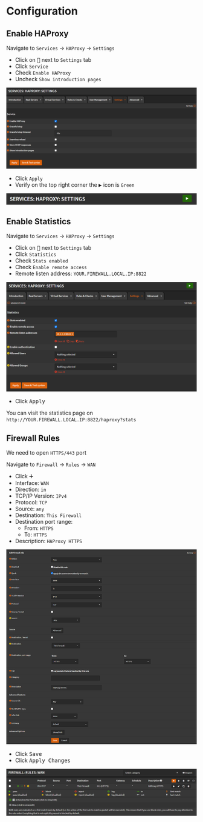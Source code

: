 # Configuration

## Enable HAProxy

Navigate to `Services` -> `HAProxy` -> `Settings`

- Click on <kbd>🔽</kbd> next to `Settings` tab
- Click `Service`
- Check `Enable HAProxy`
- Uncheck `Show introduction pages`

![haproxy-service](img/haproxy-service.png)

- Click `Apply`
- Verify on the top right corner the <kbd>▶️</kbd> icon is `Green`

![haproxy-green](img/haproxy-green.png)

## Enable Statistics

Navigate to `Services` -> `HAProxy` -> `Settings`

- Click on <kbd>🔽</kbd> next to `Settings` tab
- Click `Statistics`
- Check `Stats enabled`
- Check `Enable remote access`
- Remote listen address: `YOUR.FIREWALL.LOCAL.IP:8822`

![haproxy-stats](img/haproxy-stats.png)

- Click <kbd>Apply</kbd>

You can visit the statistics page on `http://YOUR.FIREWALL.LOCAL.IP:8822/haproxy?stats`

## Firewall Rules

We need to open `HTTPS/443` port

Navigate to `Firewall` -> `Rules` -> `WAN`

- Click <kbd>➕</kbd>
- Interface: `WAN`
- Direction: `in`
- TCP/IP Version: `IPv4`
- Protocol: `TCP`
- Source: `any`
- Destination: `This Firewall`
- Destination port range:
  - From: `HTTPS`
  - To: `HTTPS`
- Description: `HAProxy HTTPS`

![haproxy-rule](img/haproxy-rule.png)

- Click <kbd>Save</kbd>
- Click <kbd>Apply Changes</kbd>

![haproxy-rules-view](img/haproxy-rules-view.png)
